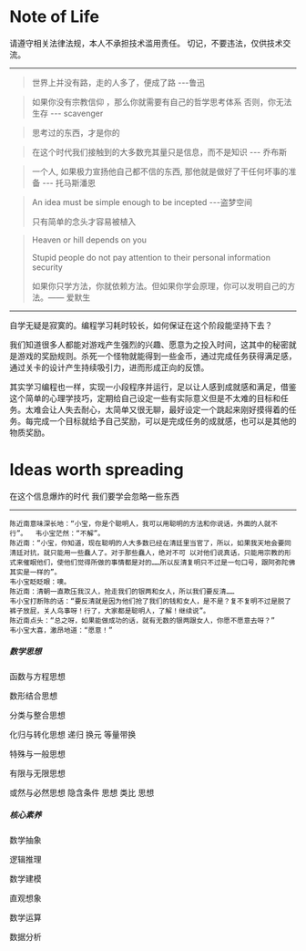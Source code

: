 

#  Note of Life


请遵守相关法律法规，本人不承担技术滥用责任。 切记，不要违法，仅供技术交流。

-------------------



> 世界上并没有路，走的人多了，便成了路                          ---鲁迅



> 如果你没有宗教信仰 ，那么你就需要有自己的哲学思考体系  否则，你无法生存      --- scavenger

> 思考过的东西，才是你的

> 在这个时代我们接触到的大多数充其量只是信息，而不是知识  --- 乔布斯

> 一个人, 如果极力宣扬他自己都不信的东西, 那他就是做好了干任何坏事的准备   --- 托马斯潘恩

> An idea must be simple enough to be incepted  ---盗梦空间
>
> 只有简单的念头才容易被植入

> Heaven or hill depends on you
>
> Stupid people do not pay attention to their personal information security
>
> 如果你只学方法，你就依赖方法。但如果你学会原理，你可以发明自己的方法。—— 爱默生 

-------------------

自学无疑是寂寞的。编程学习耗时较长，如何保证在这个阶段能坚持下去？

我们知道很多人都能对游戏产生强烈的兴趣、愿意为之投入时间，这其中的秘密就是游戏的奖励规则。杀死一个怪物就能得到一些金币，通过完成任务获得满足感，通过关卡的设计产生持续吸引力，进而形成正向的反馈。

其实学习编程也一样，实现一小段程序并运行，足以让人感到成就感和满足，借鉴这个简单的心理学技巧，定期给自己设定一些有实际意义但是不太难的目标和任务。太难会让人失去耐心，太简单又很无聊，最好设定一个跳起来刚好摸得着的任务。每完成一个目标就给予自己奖励，可以是完成任务的成就感，也可以是其他的物质奖励。



# **Ideas worth spreading**

在这个信息爆炸的时代  我们要学会忽略一些东西

-------------------------------------------------






```
陈近南意味深长地：“小宝，你是个聪明人，我可以用聪明的方法和你说话，外面的人就不行”。  韦小宝茫然：“不解”。 
陈近南：“小宝，你知道，现在聪明的人大多数已经在清廷里当官了，所以，如果我天地会要同清廷对抗，就只能用一些蠢人了。对于那些蠢人，绝对不可 以对他们说真话，只能用宗教的形式来催眠他们，使他们觉得所做的事情都是对的……所以反清复明只不过是一句口号，跟阿弥陀佛其实是一样的”。
韦小宝眨眨眼：噢。  
陈近南：清朝一直欺压我汉人，抢走我们的银两和女人，所以我们要反清……  
韦小宝打断陈的话：“要反清就是因为他们抢了我们的钱和女人，是不是？复不复明不过是脱了裤子放屁，关人鸟事呀！行了，大家都是聪明人，了解！继续说”。  
陈近南点头：“总之呀，如果能做成功的话，就有无数的银两跟女人，你愿不愿意去呀？” 
韦小宝大喜，激昂地道：“愿意！”
```


##### 数学思想



函数与方程思想

数形结合思想

分类与整合思想

化归与转化思想 递归 换元 等量带换

特殊与一般思想

有限与无限思想

或然与必然思想
隐含条件 思想
类比 思想

##### 核心素养



数学抽象

逻辑推理

数学建模

直观想象

数学运算

数据分析



